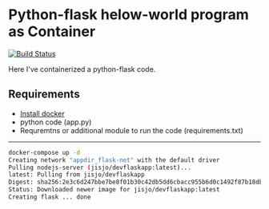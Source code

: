 # Python-flask helow-world program as Container

[![Build Status](https://travis-ci.org/joemccann/dillinger.svg?branch=master)](https://travis-ci.org/joemccann/dillinger)


Here I've containerized a python-flask code.

## Requirements
- [Install docker](https://docs.docker.com/engine/install/debian/)
- python code (app.py)
- Requremtns or additional module to run the code (requirements.txt)
----

```bash
docker-compose up -d
Creating network "appdir_flask-net" with the default driver
Pulling nodejs-server (jisjo/devflaskapp:latest)...
latest: Pulling from jisjo/devflaskapp
Digest: sha256:2e3c6d247bbe7be8f01b30c42db5dd6cbacc955b6d0c1492f87b18db1f91c16a
Status: Downloaded newer image for jisjo/devflaskapp:latest
Creating flask ... done

```


